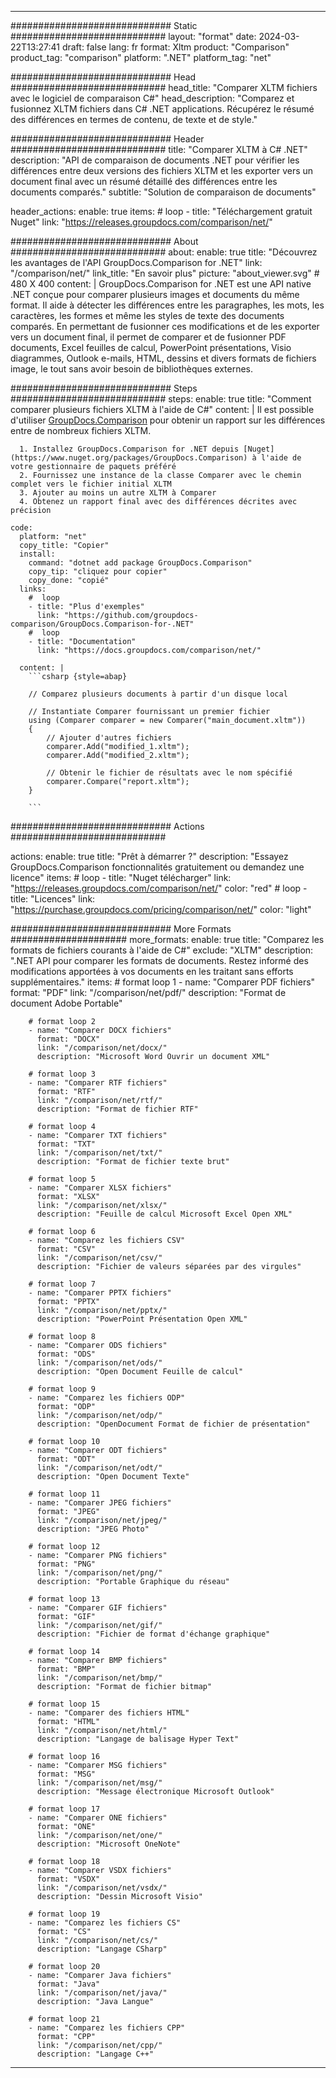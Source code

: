 
---
############################# Static ############################
layout: "format"
date:  2024-03-22T13:27:41
draft: false
lang: fr
format: Xltm
product: "Comparison"
product_tag: "comparison"
platform: ".NET"
platform_tag: "net"

############################# Head ############################
head_title: "Comparer XLTM fichiers avec le logiciel de comparaison C#"
head_description: "Comparez et fusionnez XLTM fichiers dans C# .NET applications. Récupérez le résumé des différences en termes de contenu, de texte et de style."

############################# Header ############################
title: "Comparer XLTM à C# .NET" 
description: "API de comparaison de documents .NET pour vérifier les différences entre deux versions des fichiers XLTM et les exporter vers un document final avec un résumé détaillé des différences entre les documents comparés."
subtitle: "Solution de comparaison de documents" 

header_actions:
  enable: true
  items:
    #  loop
    - title: "Téléchargement gratuit Nuget"
      link: "https://releases.groupdocs.com/comparison/net/"
      
############################# About ############################
about:
    enable: true
    title: "Découvrez les avantages de l'API GroupDocs.Comparison for .NET"
    link: "/comparison/net/"
    link_title: "En savoir plus"
    picture: "about_viewer.svg" # 480 X 400
    content: |
       GroupDocs.Comparison for .NET est une API native .NET conçue pour comparer plusieurs images et documents du même format. Il aide à détecter les différences entre les paragraphes, les mots, les caractères, les formes et même les styles de texte des documents comparés. En permettant de fusionner ces modifications et de les exporter vers un document final, il permet de comparer et de fusionner PDF documents, Excel feuilles de calcul, PowerPoint présentations, Visio diagrammes, Outlook e-mails, HTML, dessins et divers formats de fichiers image, le tout sans avoir besoin de bibliothèques externes.

############################# Steps ############################
steps:
    enable: true
    title: "Comment comparer plusieurs fichiers XLTM à l'aide de C#"
    content: |
      Il est possible d'utiliser [GroupDocs.Comparison](https://products.groupdocs.com/comparison/net/) pour obtenir un rapport sur les différences entre de nombreux fichiers XLTM.
      
      1. Installez GroupDocs.Comparison for .NET depuis [Nuget](https://www.nuget.org/packages/GroupDocs.Comparison) à l'aide de votre gestionnaire de paquets préféré
      2. Fournissez une instance de la classe Comparer avec le chemin complet vers le fichier initial XLTM
      3. Ajouter au moins un autre XLTM à Comparer
      4. Obtenez un rapport final avec des différences décrites avec précision
   
    code:
      platform: "net"
      copy_title: "Copier"
      install:
        command: "dotnet add package GroupDocs.Comparison"
        copy_tip: "cliquez pour copier"
        copy_done: "copié"
      links:
        #  loop
        - title: "Plus d'exemples"
          link: "https://github.com/groupdocs-comparison/GroupDocs.Comparison-for-.NET"
        #  loop
        - title: "Documentation"
          link: "https://docs.groupdocs.com/comparison/net/"
          
      content: |
        ```csharp {style=abap}

        // Comparez plusieurs documents à partir d'un disque local

        // Instantiate Comparer fournissant un premier fichier
        using (Comparer comparer = new Comparer("main_document.xltm"))
        {
            // Ajouter d'autres fichiers
        	comparer.Add("modified_1.xltm");
            comparer.Add("modified_2.xltm");

            // Obtenir le fichier de résultats avec le nom spécifié
            comparer.Compare("report.xltm"); 
        }
        
        ```            

############################# Actions ############################

actions:
  enable: true
  title: "Prêt à démarrer ?"
  description: "Essayez GroupDocs.Comparison fonctionnalités gratuitement ou demandez une licence"
  items:
    #  loop
    - title: "Nuget télécharger"
      link: "https://releases.groupdocs.com/comparison/net/"
      color: "red"
        #  loop
    - title: "Licences"
      link: "https://purchase.groupdocs.com/pricing/comparison/net/"
      color: "light"


############################# More Formats #####################
more_formats:
    enable: true
    title: "Comparez les formats de fichiers courants à l'aide de C#"
    exclude: "XLTM"
    description: ".NET API pour comparer les formats de documents. Restez informé des modifications apportées à vos documents en les traitant sans efforts supplémentaires."
    items: 
        # format loop 1
        - name: "Comparer PDF fichiers"
          format: "PDF"
          link: "/comparison/net/pdf/"
          description: "Format de document Adobe Portable"

        # format loop 2
        - name: "Comparer DOCX fichiers"
          format: "DOCX"
          link: "/comparison/net/docx/"
          description: "Microsoft Word Ouvrir un document XML"

        # format loop 3
        - name: "Comparer RTF fichiers"
          format: "RTF"
          link: "/comparison/net/rtf/"
          description: "Format de fichier RTF"

        # format loop 4
        - name: "Comparer TXT fichiers"
          format: "TXT"
          link: "/comparison/net/txt/"
          description: "Format de fichier texte brut"

        # format loop 5
        - name: "Comparer XLSX fichiers"
          format: "XLSX"
          link: "/comparison/net/xlsx/"
          description: "Feuille de calcul Microsoft Excel Open XML"

        # format loop 6
        - name: "Comparez les fichiers CSV"
          format: "CSV"
          link: "/comparison/net/csv/"
          description: "Fichier de valeurs séparées par des virgules"

        # format loop 7
        - name: "Comparer PPTX fichiers"
          format: "PPTX"
          link: "/comparison/net/pptx/"
          description: "PowerPoint Présentation Open XML"

        # format loop 8
        - name: "Comparer ODS fichiers"
          format: "ODS"
          link: "/comparison/net/ods/"
          description: "Open Document Feuille de calcul"

        # format loop 9
        - name: "Comparez les fichiers ODP"
          format: "ODP"
          link: "/comparison/net/odp/"
          description: "OpenDocument Format de fichier de présentation"

        # format loop 10
        - name: "Comparer ODT fichiers"
          format: "ODT"
          link: "/comparison/net/odt/"
          description: "Open Document Texte"

        # format loop 11
        - name: "Comparer JPEG fichiers"
          format: "JPEG"
          link: "/comparison/net/jpeg/"
          description: "JPEG Photo"

        # format loop 12
        - name: "Comparer PNG fichiers"
          format: "PNG"
          link: "/comparison/net/png/"
          description: "Portable Graphique du réseau"

        # format loop 13
        - name: "Comparer GIF fichiers"
          format: "GIF"
          link: "/comparison/net/gif/"
          description: "Fichier de format d'échange graphique"

        # format loop 14
        - name: "Comparer BMP fichiers"
          format: "BMP"
          link: "/comparison/net/bmp/"
          description: "Format de fichier bitmap"

        # format loop 15
        - name: "Comparer des fichiers HTML"
          format: "HTML"
          link: "/comparison/net/html/"
          description: "Langage de balisage Hyper Text"

        # format loop 16
        - name: "Comparer MSG fichiers"
          format: "MSG"
          link: "/comparison/net/msg/"
          description: "Message électronique Microsoft Outlook"

        # format loop 17
        - name: "Comparer ONE fichiers"
          format: "ONE"
          link: "/comparison/net/one/"
          description: "Microsoft OneNote"

        # format loop 18
        - name: "Comparer VSDX fichiers"
          format: "VSDX"
          link: "/comparison/net/vsdx/"
          description: "Dessin Microsoft Visio"

        # format loop 19
        - name: "Comparez les fichiers CS"
          format: "CS"
          link: "/comparison/net/cs/"
          description: "Langage CSharp"

        # format loop 20
        - name: "Comparer Java fichiers"
          format: "Java"
          link: "/comparison/net/java/"
          description: "Java Langue"
          
        # format loop 21
        - name: "Comparez les fichiers CPP"
          format: "CPP"
          link: "/comparison/net/cpp/"
          description: "Langage C++"
---